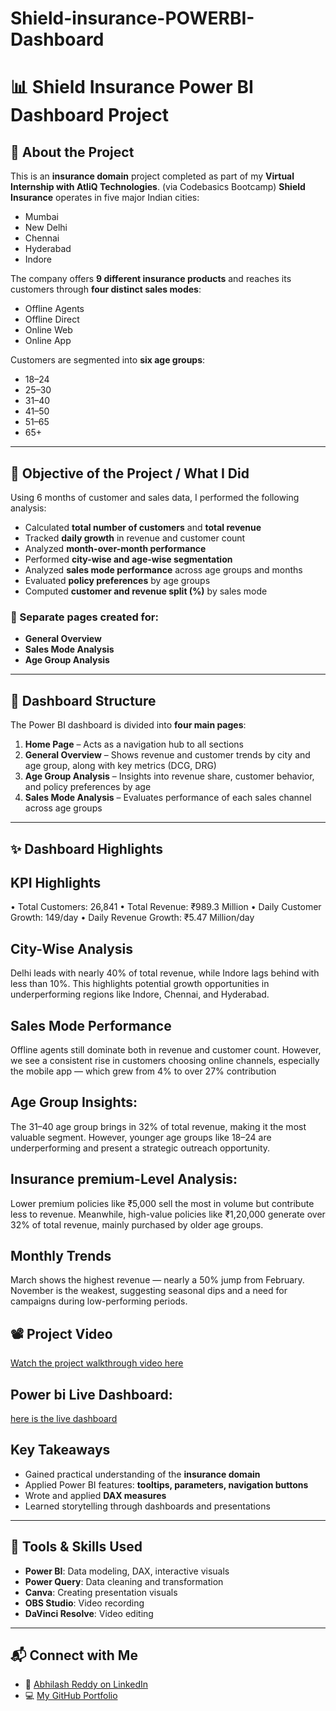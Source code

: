 # Shield-insurance-POWERBI-Dashboard
# 📊 Shield Insurance Power BI Dashboard Project

## 🏢 About the Project

This is an **insurance domain** project completed as part of my **Virtual Internship with AtliQ Technologies**. (via Codebasics Bootcamp)
**Shield Insurance** operates in five major Indian cities:  
- Mumbai  
- New Delhi  
- Chennai  
- Hyderabad  
- Indore  

The company offers **9 different insurance products** and reaches its customers through **four distinct sales modes**:
- Offline Agents  
- Offline Direct  
- Online Web  
- Online App  

Customers are segmented into **six age groups**:
- 18–24  
- 25–30  
- 31–40  
- 41–50  
- 51–65  
- 65+  

---

## 🎯 Objective of the Project / What I Did

Using 6 months of customer and sales data, I performed the following analysis:

- Calculated **total number of customers** and **total revenue**
- Tracked **daily growth** in revenue and customer count
- Analyzed **month-over-month performance**
- Performed **city-wise and age-wise segmentation**
- Analyzed **sales mode performance** across age groups and months
- Evaluated **policy preferences** by age groups
- Computed **customer and revenue split (%)** by sales mode

### 🧾 Separate pages created for:
- **General Overview**  
- **Sales Mode Analysis**  
- **Age Group Analysis**

---

## 🧭 Dashboard Structure

The Power BI dashboard is divided into **four main pages**:

1. **Home Page** – Acts as a navigation hub to all sections  
2. **General Overview** – Shows revenue and customer trends by city and age group, along with key metrics (DCG, DRG)  
3. **Age Group Analysis** – Insights into revenue share, customer behavior, and policy preferences by age  
4. **Sales Mode Analysis** – Evaluates performance of each sales channel across age groups

---

## ✨ Dashboard Highlights
##  KPI Highlights 
•	Total Customers: 26,841
•	Total Revenue: ₹989.3 Million
•	Daily Customer Growth: 149/day
•	Daily Revenue Growth: ₹5.47 Million/day
 
##  City-Wise Analysis
Delhi leads with nearly 40% of total revenue, while Indore lags behind with less than 10%. 
This highlights potential growth opportunities in underperforming regions like Indore, Chennai, and Hyderabad.

 
## Sales Mode Performance
Offline agents still dominate both in revenue and customer count.
However, we see a consistent rise in customers choosing online channels, especially the mobile app — which grew from 4% to over 27% contribution

  
 ## Age Group Insights:
The 31–40 age group brings in 32% of total revenue, making it the most valuable segment. 
However, younger age groups like 18–24 are underperforming and present a strategic outreach opportunity. 
 

## Insurance premium-Level Analysis:
Lower premium policies like ₹5,000 sell the most in volume but contribute less to revenue. 
Meanwhile, high-value policies like ₹1,20,000 generate over 32% of total revenue, mainly purchased by older age groups.

 
 
## Monthly Trends
March shows the highest revenue — nearly a 50% jump from February.
November is the weakest, 
suggesting seasonal dips and a need for campaigns during low-performing periods.
 
## 📽️ Project Video
[Watch the project walkthrough video here](https://drive.google.com/file/d/1g89GKRHW_FxkLB9_Y96s3kxY2OIAYps7/view?usp=sharing)

## Power bi Live Dashboard:
[here is the live dashboard]( https://app.powerbi.com/reportEmbed?reportId=f34fd375-f3a9-4400-bd41-e3648990c9b5&autoAuth=true&ctid=21fa5699-6352-41be-9b5a-bc11ff019db4)


## Key Takeaways
- Gained practical understanding of the **insurance domain**
- Applied Power BI features: **tooltips, parameters, navigation buttons**
- Wrote and applied **DAX measures** 
- Learned storytelling through dashboards and presentations

---

## 🧠 Tools & Skills Used

- **Power BI**: Data modeling, DAX, interactive visuals  
- **Power Query**: Data cleaning and transformation  
- **Canva**: Creating presentation visuals  
- **OBS Studio**: Video recording  
- **DaVinci Resolve**: Video editing

---

## 📬 Connect with Me

- 🔗 [Abhilash Reddy on LinkedIn](https://www.linkedin.com/in/abhilashreddyanugu)
- 💻 [My GitHub Portfolio](https://github.com/AnuguAbhilashreddy)
